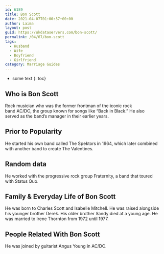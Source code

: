 ```yaml
---
id: 6189
title: Bon Scott
date: 2021-04-07T01:00:57+00:00
author: Laima
layout: post
guid: https://ukdataservers.com/bon-scott/
permalink: /04/07/bon-scott
tags:
  - Husband
  - Wife
  - Boyfriend
  - Girlfriend
category: Marriage Guides
---
```


* some text
{: toc}


## Who is Bon Scott
                  
                  
                  
Rock musician who was the former frontman of the iconic rock band AC/DC, the group known for songs like &#8220;Back in Black.&#8221; He also served as the band&#8217;s manager in their earlier years.
                  
              
            
              
            
                
                
                
## Prior to Popularity
                  
                  
                  
He started his own band called The Spektors in 1964, which later combined with another band to create The Valentines.
                  
              
            
              
            
                
                
                
## Random data
                  
                  
                  
He worked with the progressive rock group Fraternity, a band that toured with Status Quo.
                  
              
            
              
            
                
                
                
## Family & Everyday Life of Bon Scott
                  
                  
                  
He was born to Charles Scott and Isabelle Mitchell. He was raised alongside his younger brother Derek. His older brother Sandy died at a young age. He was married to Irene Thornton from 1972 until 1977.
                  
              
            
              
            
                
                
                
## People Related With Bon Scott
                  
                  
                  
He was joined by guitarist Angus Young in AC/DC.
                  
              
            
              
            
                
              
            
              
              
            
            
              
            
          
          
          